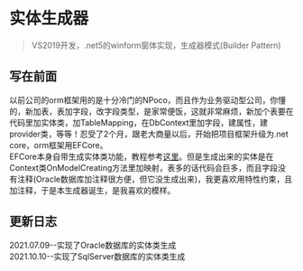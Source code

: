 # 实体生成器
> VS2019开发，.net5的winform窗体实现，生成器模式(Builder Pattern)

## 写在前面
以前公司的orm框架用的是十分冷门的NPoco，而且作为业务驱动型公司，你懂的，新加表，表加字段，改字段类型，是家常便饭，这就非常麻烦，新加个表要在代码里加实体类，加TableMapping，在DbContext里加字段，建属性，建provider类，等等！忍受了2个月，跟老大商量以后，开始把项目框架升级为.net core，orm框架用EFCore。  
EFCore本身自带生成实体类功能，教程参考[这里](https://www.cnblogs.com/gaoxiong666/p/15018956.html)。但是生成出来的实体是在Context类OnModelCreating方法里加映射，表多的话代码会巨多，而且字段没有注释(Oracle数据库加注释很方便，但它没生成出来)，我更喜欢用特性约束，且加注释，于是本生成器诞生，是我喜欢的模样。

## 更新日志
2021.07.09--实现了Oracle数据库的实体类生成  
2021.10.10--实现了SqlServer数据库的实体类生成
